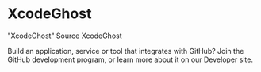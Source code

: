 # XcodeGhost
"XcodeGhost" Source
XcodeGhost


Build an application, service or tool that integrates with GitHub? Join the GitHub development program, or learn more about it on our Developer site.
